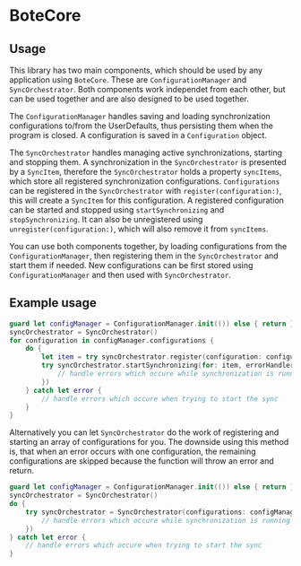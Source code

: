 # BoteCore



## Usage

This library has two main components, which should be used by any application using `BoteCore`. These are `ConfigurationManager` and `SyncOrchestrator`. Both components work independet from each other, but can be used together and are also designed to be used together.

The `ConfigurationManager` handles saving and loading synchronization configurations to/from the UserDefaults, thus persisting them when the program is closed. A configuration is saved in a `Configuration` object.

The `SyncOrchestrator` handles managing active synchronizations, starting and stopping them. A synchronization in the `SyncOrchestrator` is presented by a `SyncItem`, therefore the `SyncOrchestrator` holds a property `syncItems`, which store all registered synchronization configurations. `Configurations` can be registered in the `SyncOrchestrator` with `register(configuration:)`, this will create a `SyncItem` for this configuration. A registered configuration can be started and stopped using `startSynchronizing` and `stopSynchronizing`.  It can also be unregistered using `unregister(configuration:)`, which will also remove it from `syncItems`.

You can use both components together, by loading configurations from the `ConfigurationManager`, then registering them in the `SyncOrchestrator` and start them if needed. New configurations can be first stored using `ConfigurationManager` and then used with `SyncOrchestrator`.



## Example usage
```swift
guard let configManager = ConfigurationManager.init(()) else { return }
syncOrchestrator = SyncOrchestrator()
for configuration in configManager.configurations {
    do {
        let item = try syncOrchestrator.register(configuration: configuration)
        try syncOrchestrator.startSynchronizing(for: item, errorHandler: { (item, error) in
            // handle errors which occure while synchronization is running
        })
    } catch let error {
        // handle errors which occure when trying to start the sync
    }
}
```

Alternatively you can let `SyncOrchestrator` do the work of registering and starting an array of configurations for you. The downside using this method is, that when an error occurs with one configuration, the remaining configurations are skipped because the function will throw an error and return.
```swift
guard let configManager = ConfigurationManager.init(()) else { return }
syncOrchestrator = SyncOrchestrator()
do {
    try syncOrchestrator = SyncOrchestrator(configurations: configManager.configurations, errorHandler: { (item, error) in
        // handle errors which occure while synchronization is running
    })
} catch let error {
    // handle errors which occure when trying to start the sync
}
```
